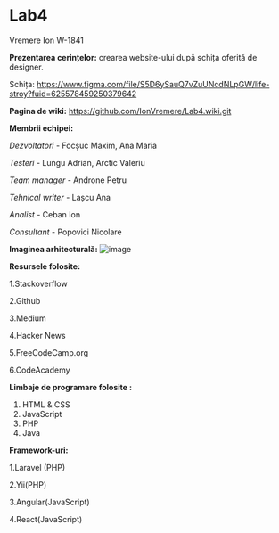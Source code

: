 # Lab4
Vremere Ion W-1841 

**Prezentarea cerințelor:** crearea website-ului după schița oferită de designer.

Schița: https://www.figma.com/file/S5D6ySauQ7vZuUNcdNLpGW/life-stroy?fuid=625578459250379642

**Pagina de wiki:** https://github.com/IonVremere/Lab4.wiki.git

**Membrii echipei:**

_Dezvoltatori_ - Focșuc Maxim, Ana Maria

_Testeri_ - Lungu Adrian, Arctic Valeriu

_Team manager_ - Androne Petru

_Tehnical writer_ - Lașcu Ana

_Analist_ - Ceban Ion

_Consultant_ - Popovici Nicolare

**Imaginea arhitecturală:**
![image](https://user-images.githubusercontent.com/90823986/134466288-a742e706-2cdc-4226-a3a1-e11d593b7693.png)

**Resursele folosite:**

1.Stackoverflow

2.Github

3.Medium

4.Hacker News

5.FreeCodeCamp.org

6.CodeAcademy

**Limbaje de programare folosite :**

1. HTML & CSS
2. JavaScript
3. PHP
4. Java

**Framework-uri:**

1.Laravel (PHP)

2.Yii(PHP)

3.Angular(JavaScript)

4.React(JavaScript)



